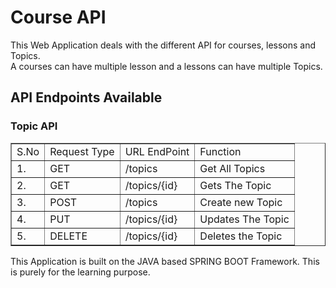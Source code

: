 # Course API
This Web Application deals with the different API for courses, lessons and Topics. <br>
A courses can have multiple lesson and a lessons can have multiple Topics.

## API Endpoints Available

### Topic API
<table border>
<tr>
<td>S.No</td><td>Request Type</td><td>URL EndPoint</td><td>Function</td>
</tr>
<tr><td>1.</td><td>GET</td><td>/topics</td><td>Get All Topics</td></tr>
<tr><td>2.</td><td>GET</td><td>/topics/{id}</td><td>Gets The Topic</td></tr>
<tr><td>3.</td><td>POST</td><td>/topics</td><td>Create new Topic</td></tr>
<tr><td>4.</td><td>PUT</td><td>/topics/{id}</td><td>Updates The Topic</td></tr>
<tr><td>5.</td><td>DELETE</td><td>/topics/{id}</td><td>Deletes the Topic</td></tr>
</table>

<footer>This Application is built on the JAVA based SPRING BOOT Framework. This is purely for the learning purpose.</footer>